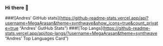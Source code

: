 ### Hi there 👋

<!--
**MegaArasan/MegaArasan** is a ✨ _special_ ✨ repository because its `README.md` (this file) appears on your GitHub profile.

Here are some ideas to get you started:

- 🔭 I’m currently working on ...
- 🌱 I’m currently learning ...
- 👯 I’m looking to collaborate on ...
- 🤔 I’m looking for help with ...
- 💬 Ask me about ...
- 📫 How to reach me: ...
- 😄 Pronouns: ...
- ⚡ Fun fact: ...
-->
###![Andres’ GitHub stats](https://github-readme-stats.vercel.app/api?username=MegaArasan&theme=synthwave&show_icons=true&count_private=true “Andres’ GutHub Stats”)
###![Top Langs](https://github-readme-stats.vercel.app/api/top-langs/?username=MegaArasan&theme=synthwave “Andres’ Top Languages Card”)
